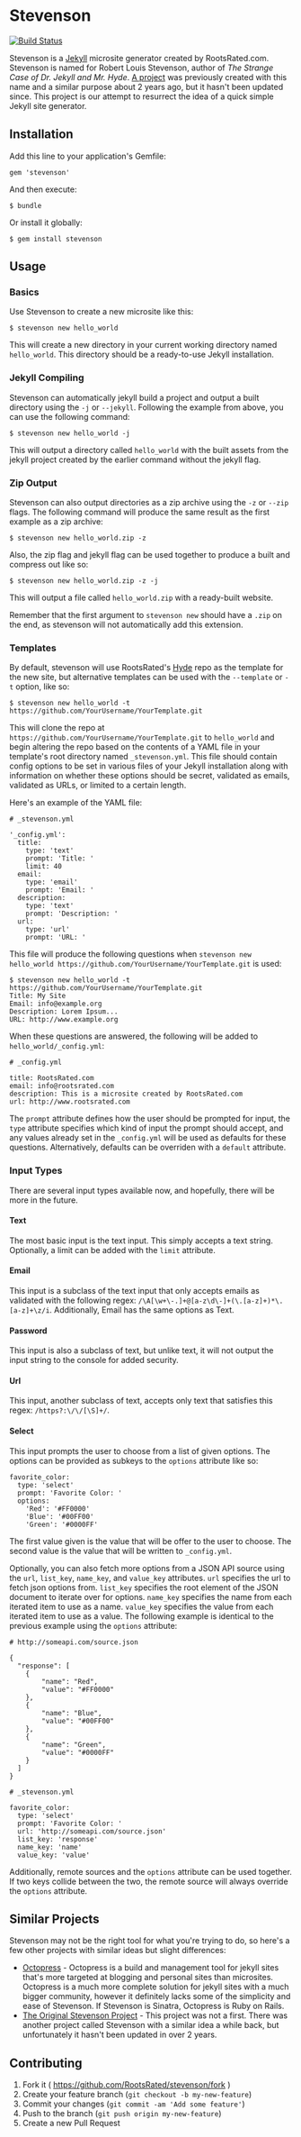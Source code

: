 # Stevenson
[![Build Status](https://travis-ci.org/RootsRated/stevenson.png)](https://travis-ci.org/RootsRated/stevenson)

Stevenson is a [Jekyll](http://jekyllrb.com) microsite generator created by
RootsRated.com. Stevenson is named for Robert Louis Stevenson, author of *The
Strange Case of Dr. Jekyll and Mr. Hyde*.
[A project](https://github.com/dirk/stevenson) was previously created with this
name and a similar purpose about 2 years ago, but it hasn't been updated since.
This project is our attempt to resurrect the idea of a quick simple Jekyll site
generator.

## Installation

Add this line to your application's Gemfile:

    gem 'stevenson'

And then execute:

    $ bundle

Or install it globally:

    $ gem install stevenson

## Usage

### Basics

Use Stevenson to create a new microsite like this:

    $ stevenson new hello_world

This will create a new directory in your current working directory named
`hello_world`. This directory should be a ready-to-use Jekyll
installation.

### Jekyll Compiling

Stevenson can automatically jekyll build a project and output a built directory
using the `-j` or `--jekyll`. Following the example from above, you can use the
following command:

    $ stevenson new hello_world -j

This will output a directory called `hello_world` with the built assets from the
jekyll project created by the earlier command without the jekyll flag.

### Zip Output

Stevenson can also output directories as a zip archive using the `-z` or `--zip`
flags. The following command will produce the same result as the first example
as a zip archive:

    $ stevenson new hello_world.zip -z

Also, the zip flag and jekyll flag can be used together to produce a built and
compress out like so:

    $ stevenson new hello_world.zip -z -j

This will output a file called `hello_world.zip` with a ready-built website.

Remember that the first argument to `stevenson new` should have a `.zip` on the
end, as stevenson will not automatically add this extension.

### Templates

By default, stevenson will use RootsRated's
[Hyde](https://github.com/rootsrated/hyde) repo as the template for the new
site, but alternative templates can be used with the `--template` or `-t`
option, like so:

    $ stevenson new hello_world -t https://github.com/YourUsername/YourTemplate.git

This will clone the repo at `https://github.com/YourUsername/YourTemplate.git`
to `hello_world` and begin altering the repo based on the contents of a
YAML file in your template's root directory named `_stevenson.yml`. This file
should contain config options to be set in various files of your Jekyll
installation along with information on whether these options should be secret,
validated as emails, validated as URLs, or limited to a certain length.

Here's an example of the YAML file:

    # _stevenson.yml

    '_config.yml':
      title:
        type: 'text'
        prompt: 'Title: '
        limit: 40
      email:
        type: 'email'
        prompt: 'Email: '
      description:
        type: 'text'
        prompt: 'Description: '
      url:
        type: 'url'
        prompt: 'URL: '

This file will produce the following questions when
`stevenson new hello_world https://github.com/YourUsername/YourTemplate.git` is
used:

    $ stevenson new hello_world -t https://github.com/YourUsername/YourTemplate.git
    Title: My Site
    Email: info@example.org
    Description: Lorem Ipsum...
    URL: http://www.example.org

When these questions are answered, the following will be added to
`hello_world/_config.yml`:

    # _config.yml

    title: RootsRated.com
    email: info@rootsrated.com
    description: This is a microsite created by RootsRated.com
    url: http://www.rootsrated.com

The `prompt` attribute defines how the user should be prompted for input, the
`type` attribute specifies which kind of input the prompt should accept, and any
values already set in the `_config.yml` will be used as defaults for these
questions. Alternatively, defaults can be overriden with a `default` attribute.

### Input Types

There are several input types available now, and hopefully, there will be more
in the future.

#### Text

The most basic input is the text input. This simply accepts a text string.
Optionally, a limit can be added with the `limit` attribute.

#### Email

This input is a subclass of the text input that only accepts emails as validated
with the following regex: `/\A[\w+\-.]+@[a-z\d\-]+(\.[a-z]+)*\.[a-z]+\z/i`.
Additionally, Email has the same options as Text.

#### Password

This input is also a subclass of text, but unlike text, it will not output the
input string to the console for added security.

#### Url

This input, another subclass of text, accepts only text that satisfies this
regex: `/https?:\/\/[\S]+/`.

#### Select

This input prompts the user to choose from a list of given options. The options
can be provided as subkeys to the `options` attribute like so:

    favorite_color:
      type: 'select'
      prompt: 'Favorite Color: '
      options:
        'Red': '#FF0000'
        'Blue': '#00FF00'
        'Green': '#0000FF'

The first value given is the value that will be offer to the user to choose. The
second value is the value that will be written to `_config.yml`.

Optionally, you can also fetch more options from a JSON API source using the
`url`, `list_key`, `name_key`, and `value_key` attributes. `url` specifies the
url to fetch json options from. `list_key` specifies the root element of the
JSON document to iterate over for options. `name_key` specifies the name from
each iterated item to use as a name. `value_key` specifies the value from each
iterated item to use as a value. The following example is identical to the
previous example using the `options` attribute:

    # http://someapi.com/source.json

    {
      "response": [
        {
            "name": "Red",
            "value": "#FF0000"
        },
        {
            "name": "Blue",
            "value": "#00FF00"
        },
        {
            "name": "Green",
            "value": "#0000FF"
        }
      ]
    }

    # _stevenson.yml

    favorite_color:
      type: 'select'
      prompt: 'Favorite Color: '
      url: 'http://someapi.com/source.json'
      list_key: 'response'
      name_key: 'name'
      value_key: 'value'

Additionally, remote sources and the `options` attribute can be used together.
If two keys collide between the two, the remote source will always override the
`options` attribute.

## Similar Projects

Stevenson may not be the right tool for what you're trying to do, so here's a few
other projects with similar ideas but slight differences:

- [Octopress](http://octopress.org/) - Octopress is a build and management tool
for jekyll sites that's more targeted at blogging and personal sites than
microsites. Octopress is a much more complete solution for jekyll sites with a
much bigger community, however it definitely lacks some of the simplicity and
ease of Stevenson. If Stevenson is Sinatra, Octopress is Ruby on Rails.
- [The Original Stevenson Project](https://github.com/dirk/stevenson) - This
project was not a first. There was another project called Stevenson with a similar
idea a while back, but unfortunately it hasn't been updated in over 2 years.

## Contributing

1. Fork it ( https://github.com/RootsRated/stevenson/fork )
2. Create your feature branch (`git checkout -b my-new-feature`)
3. Commit your changes (`git commit -am 'Add some feature'`)
4. Push to the branch (`git push origin my-new-feature`)
5. Create a new Pull Request
